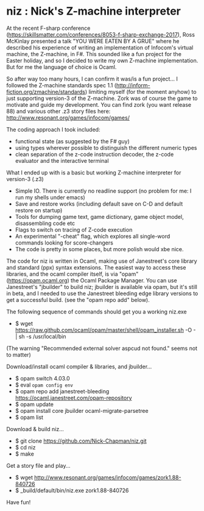 
# niz : Nick's Z-machine interpreter


At the recent F-sharp conference (https://skillsmatter.com/conferences/8053-f-sharp-exchange-2017), Ross McKinlay presented a talk "YOU WERE EATEN BY A GRUE" where he described his experience of writing an implementation of Infocom's virtual machine, the Z-machine, in F#. This sounded like a fun project for the Easter holiday, and so I decided to write my own Z-machine implementation. But for me the language of choice is Ocaml.


So after way too many hours, I can confirm it was/is a fun project... I followed the Z-machine standards spec 1.1 (http://inform-fiction.org/zmachine/standards) limiting myself (for the moment anyhow) to just supporting version-3 of the Z-machine. Zork was of course the game to motivate and guide my development. You can find zork (you want release 88) and various other .z3 story files here: http://www.resonant.org/games/infocom/games/


The coding approach I took included:
- functional state (as suggested by the F# guy)
- using types wherever possible to distinguish the different numeric types
- clean separation of the z-code instruction decoder, the z-code evaluator and the interactive terminal

What I ended up with is a basic but working Z-machine interpreter for version-3 (.z3)

- Simple IO. There is currently no readline support (no problem for me: I run my shells under emacs)
- Save and restore works (including default save on C-D and default restore on startup)
- Tools for dumping game text, game dictionary, game object model, disassembling code etc
- Flags to switch on tracing of Z-code execution
- An experimental "-cheat" flag, which explores all single-word commands looking for score-changers
- The code is pretty in some places, but more polish would xbe nice.


The code for niz is written in Ocaml, making use of Janestreet's core library and standard (ppx) syntax extensions. The easiest way to access these libraries, and the ocaml compiler itself, is via "opam" (https://opam.ocaml.org) the Ocaml Package Manager. You can use Janestreet's "jbuilder" to build niz; jbuilder is available via opam, but it's still in beta, and I needed to use the Janestreet bleeding edge library versions to get a successful build. (see the "opam repo add" below).


The following sequence of commands should get you a working niz.exe

- $ wget https://raw.github.com/ocaml/opam/master/shell/opam_installer.sh -O - | sh -s /usr/local/bin

(The warning "Recommended external solver aspcud not found." seems not to matter)


Download/install ocaml compiler & libraries, and jbuilder...

- $ opam switch 4.03.0
- $ eval `opam config env`
- $ opam repo add janestreet-bleeding https://ocaml.janestreet.com/opam-repository
- $ opam update
- $ opam install core jbuilder ocaml-migrate-parsetree
- $ opam list 


Download & build niz...

- $ git clone https://github.com/Nick-Chapman/niz.git
- $ cd niz
- $ make


Get a story file and play...

- $ wget http://www.resonant.org/games/infocom/games/zork1.88-840726
- $ _build/default/bin/niz.exe zork1.88-840726 


Have fun!

